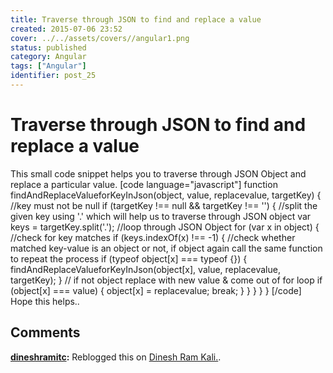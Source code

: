 ```yaml
---
title: Traverse through JSON to find and replace a value
created: 2015-07-06 23:52
cover: ../../assets/covers//angular1.png
status: published
category: Angular
tags: ["Angular"]
identifier: post_25
---
```

# Traverse through JSON to find and replace a value

This small code snippet helps you to traverse through JSON Object and replace a particular value. [code language="javascript"] function findAndReplaceValueforKeyInJson(object, value, replacevalue, targetKey) { //key must not be null if (targetKey !== null && targetKey !== '') { //split the given key using '.' which will help us to traverse through JSON object var keys = targetKey.split('.'); //loop through JSON Object for (var x in object) { //check for key matches if (keys.indexOf(x) !== -1) { //check whether matched key-value is an object or not, if object again call the same function to repeat the process if (typeof object[x] === typeof {}) { findAndReplaceValueforKeyInJson(object[x], value, replacevalue, targetKey); } // if not object replace with new value & come out of for loop if (object[x] === value) { object[x] = replacevalue; break; } } } } } [/code] Hope this helps..

## Comments

**[dineshramitc](#37 "2015-07-27 08:00:37"):** Reblogged this on [Dinesh Ram Kali.](https://dineshramitc.wordpress.com/2015/07/27/traverse-through-json-to-find-and-replace-a-value/).

